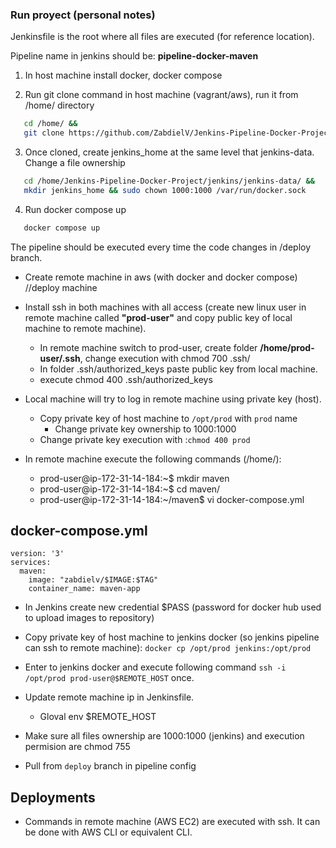 ### Run proyect (personal notes)

Jenkinsfile is the root where all files are executed (for reference location).

Pipeline name in jenkins should be: **pipeline-docker-maven**

1. In host machine install docker, docker compose

2. Run git clone command in host machine (vagrant/aws), run it from /home/ directory

```sh
   cd /home/ &&
   git clone https://github.com/ZabdielV/Jenkins-Pipeline-Docker-Project.git
```

3. Once cloned, create jenkins_home at the same level that jenkins-data. Change a file ownership

```sh
   cd /home/Jenkins-Pipeline-Docker-Project/jenkins/jenkins-data/ &&
   mkdir jenkins_home && sudo chown 1000:1000 /var/run/docker.sock

```

4. Run docker compose up

```sh
   docker compose up
```

The pipeline should be executed every time the code changes in /deploy branch.

- Create remote machine in aws (with docker and docker compose) //deploy machine
- Install ssh in both machines with all access (create new linux user in remote machine called **"prod-user"** and copy public key of local machine to remote machine).

  - In remote machine switch to prod-user, create folder **/home/prod-user/.ssh**, change execution with chmod 700 .ssh/
  - In folder .ssh/authorized_keys paste public key from local machine.
  - execute chmod 400 .ssh/authorized_keys

- Local machine will try to log in remote machine using private key (host).

  - Copy private key of host machine to `/opt/prod` with `prod` name
    - Change private key ownership to 1000:1000
  - Change private key execution with :`chmod 400 prod`

- In remote machine execute the following commands (/home/):
  - prod-user@ip-172-31-14-184:~$ mkdir maven
  - prod-user@ip-172-31-14-184:~$ cd maven/
  - prod-user@ip-172-31-14-184:~/maven$ vi docker-compose.yml

## docker-compose.yml

```
version: '3'
services:
  maven:
    image: "zabdielv/$IMAGE:$TAG"
    container_name: maven-app
```

- In Jenkins create new credential $PASS (password for docker hub used to upload images to repository)

- Copy private key of host machine to jenkins docker (so jenkins pipeline can ssh to remote machine):
  `docker cp /opt/prod jenkins:/opt/prod`

- Enter to jenkins docker and execute following command
  `ssh -i /opt/prod prod-user@$REMOTE_HOST` once.

- Update remote machine ip in Jenkinsfile.

  - Gloval env $REMOTE_HOST

- Make sure all files ownership are 1000:1000 (jenkins) and execution permision are chmod 755

- Pull from `deploy` branch in pipeline config

## Deployments

- Commands in remote machine (AWS EC2) are executed with ssh. It can be done with AWS CLI or equivalent CLI.
